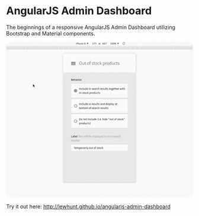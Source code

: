 # AngularJS Admin Dashboard
The beginnings of a responsive AngularJS Admin Dashboard utilizing Bootstrap and Material components. 

![Demo](dashboard.gif)

Try it out here: http://lewhunt.github.io/angularjs-admin-dashboard
